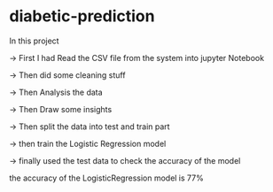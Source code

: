 # diabetic-prediction

In this project

-> First I had Read the CSV file from the system into jupyter Notebook

-> Then did some cleaning stuff

-> Then Analysis the data

-> Then Draw some insights 

-> Then split the data into test and train part

-> then train the Logistic Regression model

-> finally used the test data to check the accuracy of the model

the accuracy of the LogisticRegression model is 77%
